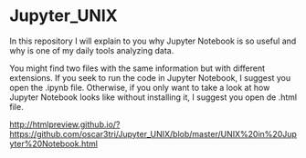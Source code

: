 # Jupyter_UNIX
In this repository I will explain to you why Jupyter Notebook is so useful and why is one of my daily tools analyzing data.

You might find two files with the same information but with different extensions.
 If you seek to run the code in Jupyter Notebook, I suggest you open the .ipynb file.
 Otherwise, if you only want to take a look at how Jupyter Notebook looks like without installing it, I suggest you open de .html file.

http://htmlpreview.github.io/?https://github.com/oscar3tri/Jupyter_UNIX/blob/master/UNIX%20in%20Jupyter%20Notebook.html
